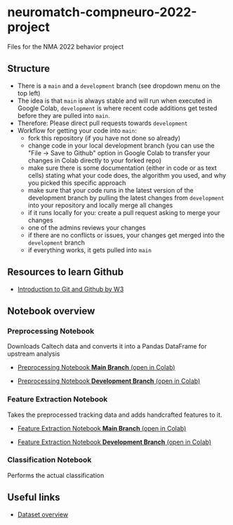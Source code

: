 # neuromatch-compneuro-2022-project
Files for the NMA 2022 behavior project

## Structure 
* There is a `main` and a `development` branch (see dropdown menu on the top left)
* The idea is that `main` is always stable and will run when executed in Google Colab, `development` is where recent code additions get tested before they are pulled into `main`.
* Therefore: Please direct pull requests towards `development`
* Workflow for getting your code into `main`:
    * fork this repository (if you have not done so already)
    * change code in your local development branch (you can use the "File -> Save to Github" option in Google Colab to transfer your changes in Colab directly to your forked repo)
    * make sure there is some documentation (either in code or as text cells) stating what your code does, the algorithm you used, and why you picked this specific approach
    * make sure that your code runs in the latest version of the development branch by pulling the latest changes from `development` into your repository and locally merge all changes
    * if it runs locally for you: create a pull request asking to merge your changes
    * one of the admins reviews your changes 
    * if there are no conflicts or issues, your changes get merged into the  `development` branch
    * if everything works, it gets pulled into `main`

## Resources to learn Github
* [Introduction to Git and Github by W3](https://www.w3schools.com/git/git_intro.asp?remote=github)

## Notebook overview

### Preprocessing Notebook
Downloads Caltech data and converts it into a Pandas DataFrame for upstream analysis

* [Preprocessing Notebook **Main Branch** (open in Colab)](https://colab.research.google.com/github/ffvoigt/neuromatch-compneuro-2022-project/blob/main/playground/CalTech_Preprocessing_NMA2022_Sfenj1.ipynb) 

* [Preprocessing Notebook **Development Branch** (open in Colab)](https://colab.research.google.com/github/ffvoigt/neuromatch-compneuro-2022-project/blob/development/playground/CalTech_Preprocessing_NMA2022_Sfenj1.ipynb)


### Feature Extraction Notebook
Takes the preprocessed tracking data and adds handcrafted features to it.

* [Feature Extraction Notebook **Main Branch** (open in Colab)](https://colab.research.google.com/github/ffvoigt/neuromatch-compneuro-2022-project/blob/main/playground/Feature_Extraction_NM2022_Sfenj1.ipynb) 

* [Feature Extraction Notebook **Development Branch** (open in Colab)](https://colab.research.google.com/github/ffvoigt/neuromatch-compneuro-2022-project/blob/development/playground/Feature_Extraction_NM2022_Sfenj1.ipynb)

### Classification Notebook
Performs the actual classification
 
## Useful links
* [Dataset overview](https://sites.google.com/view/computational-behavior/our-datasets/calms21-dataset)